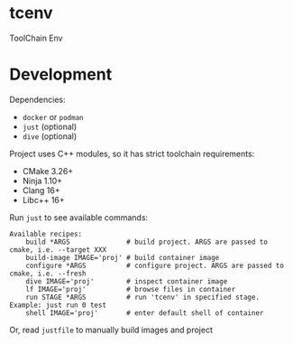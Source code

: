 # tcenv
ToolChain Env

# Development
Dependencies:
* `docker` or `podman`
* `just` (optional)
* `dive` (optional)

Project uses C++ modules, so it has strict toolchain requirements:
* CMake 3.26+
* Ninja 1.10+
* Clang 16+
* Libc++ 16+

Run `just` to see available commands:
```
Available recipes:
    build *ARGS              # build project. ARGS are passed to cmake, i.e. --target XXX
    build-image IMAGE='proj' # build container image
    configure *ARGS          # configure project. ARGS are passed to cmake, i.e. --fresh
    dive IMAGE='proj'        # inspect container image
    lf IMAGE='proj'          # browse files in container
    run STAGE *ARGS          # run 'tcenv' in specified stage. Example: just run 0 test
    shell IMAGE='proj'       # enter default shell of container
```

Or, read `justfile` to manually build images and project
